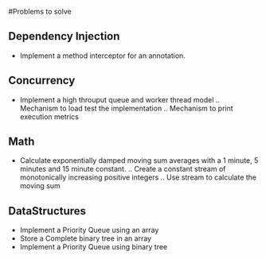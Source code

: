 #Problems to solve
## Dependency Injection
- Implement a method interceptor for an annotation.

## Concurrency
* Implement a high throuput queue and worker thread model
.. Mechanism to load test the implementation
.. Mechanism to print execution metrics

## Math
* Calculate exponentially damped moving sum averages with a 1 minute, 5 minutes and 15 minute constant.
.. Create a constant stream of monotonically increasing positive integers
.. Use stream to calculate the moving sum

## DataStructures
* Implement a Priority Queue using an array 
* Store a Complete binary tree in an array
* Implement a Priority Queue using binary tree
